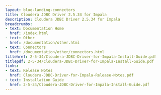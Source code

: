 ```yaml
---
layout: blue-landing-connectors
title: Cloudera JDBC Driver 2.5.34 for Impala
description: Cloudera JDBC Driver 2.5.34 for Impala
breadcrumbs:
- text: Documentation Home
  href: /index.html
- text: Other
  href: /documentation/other.html
- text: Connectors
  href: /documentation/other/connectors.html
titlehref: 2-5-34/Cloudera-JDBC-Driver-for-Impala-Install-Guide.pdf
titlepdf: 2-5-34/Cloudera-JDBC-Driver-for-Impala-Install-Guide.pdf
links:
- text: Release Notes
  href: Cloudera-JDBC-Driver-for-Impala-Release-Notes.pdf
- text: Installation Guide
  href: 2-5-34/Cloudera-JDBC-Driver-for-Impala-Install-Guide.pdf
---
```

